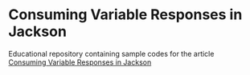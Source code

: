 # Consuming Variable Responses in Jackson
Educational repository containing sample codes for the article<br/>
[Consuming Variable Responses in Jackson](https://yavuztas.dev/java/jackson/2019/12/10/consuming-variable-responses-in-jackson.html)
